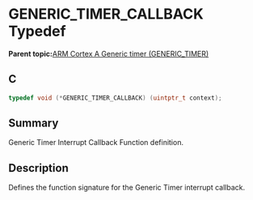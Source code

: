 # GENERIC\_TIMER\_CALLBACK Typedef

**Parent topic:**[ARM Cortex A Generic timer \(GENERIC\_TIMER\)](GUID-D781FC89-91D3-4EFD-8877-25F1D125D366.md)

## C

```c
typedef void (*GENERIC_TIMER_CALLBACK) (uintptr_t context);

```

## Summary

Generic Timer Interrupt Callback Function definition.

## Description

Defines the function signature for the Generic Timer interrupt callback.

